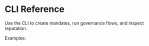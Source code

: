 # CLI Reference

Use the CLI to create mandates, run governance flows, and inspect reputation.

Examples:


